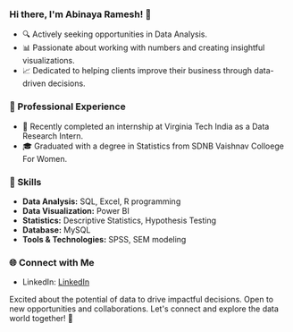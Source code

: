 ### Hi there, I'm Abinaya Ramesh! 👋

- 🔍 Actively seeking opportunities in Data Analysis.
- 📊 Passionate about working with numbers and creating insightful visualizations.
- 📈 Dedicated to helping clients improve their business through data-driven decisions.

### 💼 Professional Experience

- 🔭 Recently completed an internship at Virginia Tech India as a Data Research Intern.
- 🎓 Graduated with a degree in Statistics from SDNB Vaishnav Colloege For Women.

### 🚀 Skills

- **Data Analysis:** SQL, Excel, R programming
- **Data Visualization:** Power BI
- **Statistics:** Descriptive Statistics, Hypothesis Testing
- **Database:** MySQL
- **Tools & Technologies:** SPSS, SEM modeling 

### 🌐 Connect with Me

- LinkedIn: [LinkedIn](https://www.linkedin.com/in/abinayar21/)

Excited about the potential of data to drive impactful decisions. Open to new opportunities and collaborations. Let's connect and explore the data world together! 🚀
